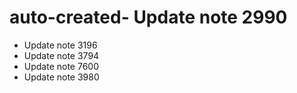 # auto-created- Update note 2990
- Update note 3196
- Update note 3794
- Update note 7600
- Update note 3980
